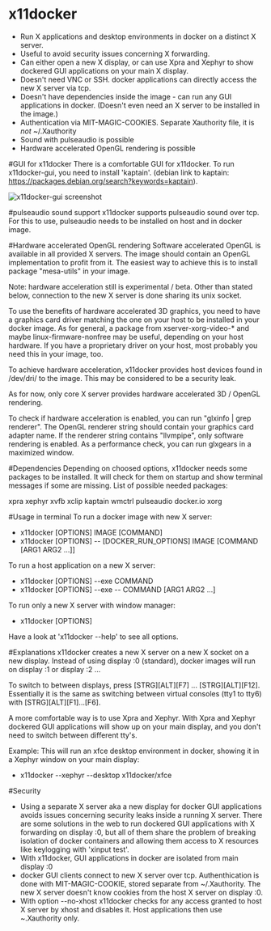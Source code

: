 # x11docker
 - Run X applications and desktop environments in docker on a distinct X server.
 - Useful to avoid security issues concerning X forwarding.
 - Can either open a new X display, or can use Xpra and Xephyr to show dockered GUI applications on your main X display.
 - Doesn't need VNC or SSH. docker applications can directly access the new X server via tcp.
 - Doesn't have dependencies inside the image - can run any GUI applications in docker. (Doesn't even need an X server to be installed in the image.)
 - Authentication via MIT-MAGIC-COOKIES. Separate Xauthority file, it is _not_  ~/.Xauthority
 - Sound with pulseaudio is possible
 - Hardware accelerated OpenGL rendering is possible

#GUI for x11docker
There is a comfortable GUI for x11docker. To run x11docker-gui, you need to install 'kaptain'. 
(debian link to kaptain: https://packages.debian.org/search?keywords=kaptain).

![x11docker-gui screenshot](/../screenshots/x11docker-gui.png?raw=true "Optional Title")

 
#pulseaudio sound support
 x11docker supports pulseaudio sound over tcp. For this to use, pulseaudio needs to be installed on host and in docker image.

#Hardware accelerated OpenGL rendering
Software accelerated OpenGL is available in all provided X servers. 
 The image should contain an OpenGL implementation to profit from it.  The easiest way to achieve this is to install package \"mesa-utils\" in your image.

Note: hardware acceleration still is experimental / beta. Other than stated below, connection to the new X server is done sharing its unix socket.

 To use the benefits of hardware accelerated 3D graphics, you need to have 
 a graphics card driver matching the one on your host to be installed in your docker image.
 As for general, a package from xserver-xorg-video-* and maybe linux-firmware-nonfree
 may be useful, depending on your host hardware.
 If you have a proprietary driver on your host, most probably you need this in your image, too.
 
 To achieve hardware acceleration, x11docker provides host devices found in /dev/dri/ 
 to the image. This may be considered to be a security leak. 
 
 As for now, only core X server provides hardware accelerated 3D / OpenGL rendering. 
 
 To check if hardware acceleration is enabled, you can run \"glxinfo | grep renderer\". 
 The OpenGL renderer string should contain your graphics card adapter name. 
 If the renderer string contains \"llvmpipe\", only software rendering is enabled. 
 As a performance check, you can run glxgears in a maximized window.
 
#Dependencies
Depending on choosed options, x11docker needs some packages to be installed.
It will check for them on startup and show terminal messages if some are missing.
List of possible needed packages:

xpra xephyr xvfb xclip kaptain wmctrl pulseaudio docker.io xorg

#Usage in terminal
To run a docker image with new X server:
 -  x11docker [OPTIONS] IMAGE [COMMAND]
 -  x11docker [OPTIONS] -- [DOCKER_RUN_OPTIONS] IMAGE [COMMAND [ARG1 ARG2 ...]]
  
To run a host application on a new X server:
 -  x11docker [OPTIONS] --exe COMMAND
 -  x11docker [OPTIONS] --exe -- COMMAND [ARG1 ARG2 ...]

To run only a new X server with window manager:
 -  x11docker [OPTIONS]

Have a look at 'x11docker --help' to see all options.

#Explanations
x11docker creates a new X server on a new X socket on a new display. Instead of using
display :0 (standard), docker images will run on display :1 or display :2 ...

To switch to between displays, press [STRG][ALT][F7] ... [STRG][ALT][F12]. Essentially it is the
same as switching between virtual consoles (tty1 to tty6) with [STRG][ALT][F1]...[F6].

A more comfortable way is to use Xpra and Xephyr. With Xpra and Xephyr dockered GUI applications will show up on your main display, and you don't need to switch between different tty's.

Example: This will run an xfce desktop environment in docker, showing it in a Xephyr window 
on your main display:
 - x11docker --xephyr --desktop x11docker/xfce

#Security
 - Using a separate X server aka a new display for docker GUI applications avoids issues 
 concerning security leaks inside a running X server. There are some solutions in the web to run dockered GUI applications with X forwarding on display :0, but all of them share the problem of breaking isolation of docker containers and allowing them access to X resources like keylogging with 'xinput test'.
 - With x11docker, GUI applications in docker are isolated from main display :0
 - docker GUI clients connect to new X server over tcp. Authenthication is done with MIT-MAGIC-COOKIE, stored separate from ~/.Xauthority.  The new X server doesn't know cookies from the host X server on display :0.
 - With option --no-xhost x11docker checks for any access granted to host X server by xhost and disables it. Host applications then use ~.Xauthority only.
 
